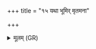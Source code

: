 +++
title = "१५ यथा भूमिर् मृतमना"

+++
<details><summary>मूलम् (GR)</summary>

यथा भूमिर् मृतमना  
मृतान् मृतमनस्तरा ।  
यथोत मम्रुषो मन +++(Bhatt. yathottamaṃmṛto)+++  
एवेर्ष्योर् मृतं मनः ॥
</details>